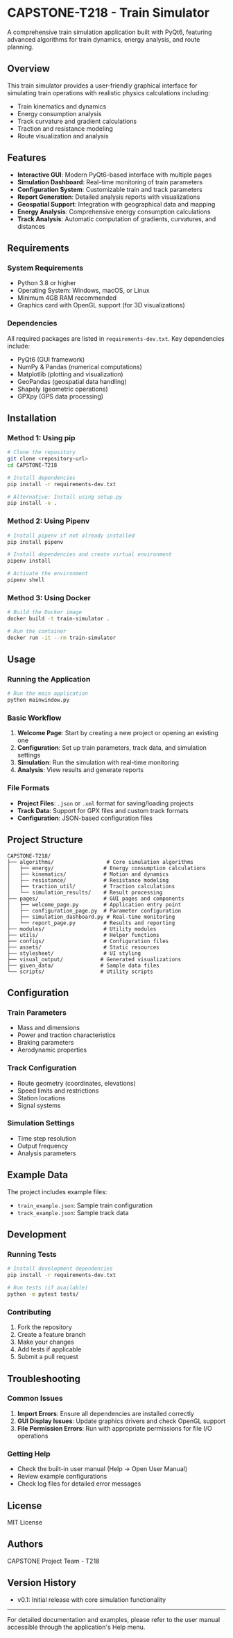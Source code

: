 # CAPSTONE-T218 - Train Simulator

A comprehensive train simulation application built with PyQt6, featuring advanced algorithms for train dynamics, energy analysis, and route planning.

## Overview

This train simulator provides a user-friendly graphical interface for simulating train operations with realistic physics calculations including:
- Train kinematics and dynamics
- Energy consumption analysis
- Track curvature and gradient calculations
- Traction and resistance modeling
- Route visualization and analysis

## Features

- **Interactive GUI**: Modern PyQt6-based interface with multiple pages
- **Simulation Dashboard**: Real-time monitoring of train parameters
- **Configuration System**: Customizable train and track parameters
- **Report Generation**: Detailed analysis reports with visualizations
- **Geospatial Support**: Integration with geographical data and mapping
- **Energy Analysis**: Comprehensive energy consumption calculations
- **Track Analysis**: Automatic computation of gradients, curvatures, and distances

## Requirements

### System Requirements
- Python 3.8 or higher
- Operating System: Windows, macOS, or Linux
- Minimum 4GB RAM recommended
- Graphics card with OpenGL support (for 3D visualizations)

### Dependencies
All required packages are listed in `requirements-dev.txt`. Key dependencies include:
- PyQt6 (GUI framework)
- NumPy & Pandas (numerical computations)
- Matplotlib (plotting and visualization)
- GeoPandas (geospatial data handling)
- Shapely (geometric operations)
- GPXpy (GPS data processing)

## Installation

### Method 1: Using pip
```bash
# Clone the repository
git clone <repository-url>
cd CAPSTONE-T218

# Install dependencies
pip install -r requirements-dev.txt

# Alternative: Install using setup.py
pip install -e .
```

### Method 2: Using Pipenv
```bash
# Install pipenv if not already installed
pip install pipenv

# Install dependencies and create virtual environment
pipenv install

# Activate the environment
pipenv shell
```

### Method 3: Using Docker
```bash
# Build the Docker image
docker build -t train-simulator .

# Run the container
docker run -it --rm train-simulator
```

## Usage

### Running the Application
```bash
# Run the main application
python mainwindow.py
```

### Basic Workflow
1. **Welcome Page**: Start by creating a new project or opening an existing one
2. **Configuration**: Set up train parameters, track data, and simulation settings
3. **Simulation**: Run the simulation with real-time monitoring
4. **Analysis**: View results and generate reports

### File Formats
- **Project Files**: `.json` or `.xml` format for saving/loading projects
- **Track Data**: Support for GPX files and custom track formats
- **Configuration**: JSON-based configuration files

## Project Structure

```
CAPSTONE-T218/
├── algorithms/                 # Core simulation algorithms
│   ├── energy/                # Energy consumption calculations
│   ├── kinematics/            # Motion and dynamics
│   ├── resistance/            # Resistance modeling
│   ├── traction_util/         # Traction calculations
│   └── simulation_results/    # Result processing
├── pages/                     # GUI pages and components
│   ├── welcome_page.py        # Application entry point
│   ├── configuration_page.py  # Parameter configuration
│   ├── simulation_dashboard.py # Real-time monitoring
│   └── report_page.py         # Results and reporting
├── modules/                   # Utility modules
├── utils/                     # Helper functions
├── configs/                   # Configuration files
├── assets/                    # Static resources
├── stylesheet/                # UI styling
├── visual_output/            # Generated visualizations
├── given_data/               # Sample data files
└── scripts/                  # Utility scripts
```

## Configuration

### Train Parameters
- Mass and dimensions
- Power and traction characteristics
- Braking parameters
- Aerodynamic properties

### Track Configuration
- Route geometry (coordinates, elevations)
- Speed limits and restrictions
- Station locations
- Signal systems

### Simulation Settings
- Time step resolution
- Output frequency
- Analysis parameters

## Example Data

The project includes example files:
- `train_example.json`: Sample train configuration
- `track_example.json`: Sample track data

## Development

### Running Tests
```bash
# Install development dependencies
pip install -r requirements-dev.txt

# Run tests (if available)
python -m pytest tests/
```

### Contributing
1. Fork the repository
2. Create a feature branch
3. Make your changes
4. Add tests if applicable
5. Submit a pull request

## Troubleshooting

### Common Issues
1. **Import Errors**: Ensure all dependencies are installed correctly
2. **GUI Display Issues**: Update graphics drivers and check OpenGL support
3. **File Permission Errors**: Run with appropriate permissions for file I/O operations

### Getting Help
- Check the built-in user manual (Help → Open User Manual)
- Review example configurations
- Check log files for detailed error messages

## License

MIT License

## Authors

CAPSTONE Project Team - T218

## Version History

- v0.1: Initial release with core simulation functionality

---

For detailed documentation and examples, please refer to the user manual accessible through the application's Help menu.
